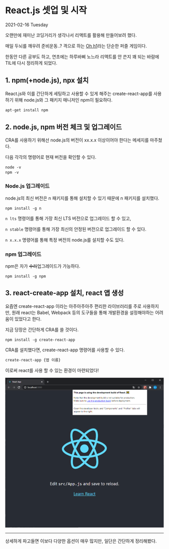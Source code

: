 # React.js 셋업 및 시작
2021-02-16 Tuesday

오랜만에 재미난 코딩거리가 생각나서 리액트를 활용해 만들어보려 했다.

매일 두뇌를 깨우려 준비운동..? 격으로 하는 [Oh h1](https://0hh1.com/)라는 단순한 퍼즐 게임이다. 

한동안 다른 공부도 하고, 연초에는 하루바삐 노느라 리액트를 안 쓴지 꽤 되는 바람에 TIL에 다시 정리하게 되었다.

## 1. npm(+node.js), npx 설치

React.js와 이를 간단하게 세팅하고 사용할 수 있게 해주는 create-react-app를 사용하기 위해 node.js와 그 패키지 매니저인 npm이 필요하다.

```bash
apt-get install npm
```

## 2. node.js, npm 버전 체크 및 업그레이드

CRA를 사용하기 위해선 node.js의 버전이 xx.x.x 이상이어야 한다는 메세지를 마주쳤다.

다음 각각의 명령어로 현재 버전을 확인할 수 있다.

```
node -v
npm -v
``` 

### Node.js 업그레이드

node.js의 최신 버전은 n 패키지를 통해 설치할 수 있기 때문에 n 패키지를 설치했다.

```
npm install -g n
```

```n lts``` 명령어를 통해 가장 최신 LTS 버전으로 업그레이드 할 수 있고,

```n stable``` 명령어를 통해 가장 최신의 안정된 버전으로 업그레이드 할 수 있다.

```n x.x.x``` 명령어를 통해 특정 버전의 node.js를 설치할 수도 있다.

### npm 업그레이드

npm은 자가 ~~수리~~업그레이드가 가능하다.

```
npm install -g npm
```

## 3. react-create-app 설치, react 앱 생성

요즘엔 create-react-app 이라는 아주아주아주 편리한 라이브러리를 주로 사용하지만, 원래 react는 Babel, Webpack 등의 도구들을 통해 개발환경을 설정해야하는 어려움이 있었다고 한다.

지금 당장은 간단하게 CRA를 쓸 것이다.

```
npm install -g create-react-app
```

CRA를 설치했다면, create-react-app 명령어를 사용할 수 있다.

```bash
create-react-app {앱 이름}
```

이로써 react를 사용 할 수 있는 환경이 마련되었다! 

![](images/210216-1.png)


---

상세하게 파고들면 이보다 다양한 옵션이 매우 많지만, 일단은 간단하게 정리해봤다.
